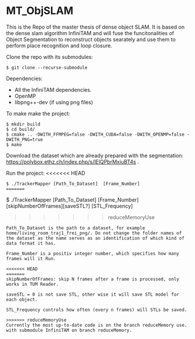 # MT_ObjSLAM

This is the Repo of the master thesis of dense object SLAM. It is based on the dense slam algorithm InfiniTAM and will fuse the funcitonalities of Object Segmentation to reconstruct objects searately and use them to perform place recognition and loop closure.

Clone the repo with its submodules: 
```
$ git clone --recurse-submodule
```
Dependencies:
- All the InfiniTAM dependencies.
- OpenMP
- libpng++-dev (if using png files)

To make make the project:

```
$ mkdir build
$ cd build/
$ cmake .. -DWITH_FFMPEG=false -DWITH_CUDA=false -DWITH_OPENMP=false -DWITH_PNG=true
$ make
```

Download the dataset which are already prepared with the segmentation: https://polybox.ethz.ch/index.php/s/lElQPbrMxiuBT4s .

Run the project:
<<<<<<< HEAD
```
$ ./TrackerMapper [Path_To_Dataset]  [Frame_Number]
=======
``` 
$ ./TrackerMapper [Path_To_Dataset]  [Frame_Number] [skipNumberOfFrames][saveSTL?] [STL_Frequency]
>>>>>>> reduceMemoryUse
```
Path_To_Dataset is the path to a dataset, for example home/living_room_traj1_frei_png/. Do not change the folder names of the dataset as the name serves as an identification of which kind of data format it has.

Frame_Number is a positiv integer number, which specifies how many frames will it Run.

<<<<<<< HEAD
=======
skipNumberOfFrames: skip N frames after a frame is processed, only works in TUM Reader.

saveSTL = 0 is not save STL, other wise it will save STL model for each object.

STL_Frequency controls how often (every n frames) will STLs be saved.

>>>>>>> reduceMemoryUse
Currently the most up-to-date code is on the branch reduceMemory use. with submodule InfiniTAM on branch reduceMemory.
